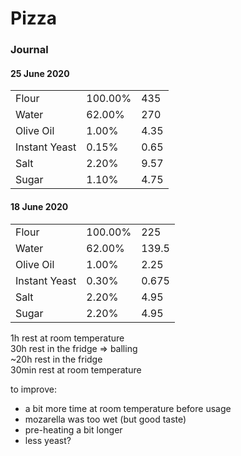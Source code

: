 # Pizza

### Journal

#### 25 June 2020

|  |  |  |
| :--- | :--- | :--- |
| Flour | 100.00% | 435 |
| Water | 62.00% | 270 |
| Olive Oil | 1.00% | 4.35 |
| Instant Yeast | 0.15% | 0.65 |
| Salt | 2.20% | 9.57 |
| Sugar | 1.10% | 4.75 |



#### 18 June 2020

|  |  |  |
| :--- | :--- | :--- |
| Flour | 100.00% | 225 |
| Water | 62.00% | 139.5 |
| Olive Oil | 1.00% | 2.25 |
| Instant Yeast | 0.30% | 0.675 |
| Salt | 2.20% | 4.95 |
| Sugar | 2.20% | 4.95 |

1h rest at room temperature  
30h rest in the fridge =&gt; balling   
~20h rest in the fridge   
30min rest at room temperature  
  
to improve:

* a bit more time at room temperature before usage
* mozarella was too wet \(but good taste\)
* pre-heating a bit longer 
* less yeast?



#### 

